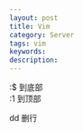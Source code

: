 ```yaml
---
layout: post
title: Vim
category: Server
tags: vim
keywords:
description:
---
```


:$ 到底部  
:1 到顶部  

dd 删行  